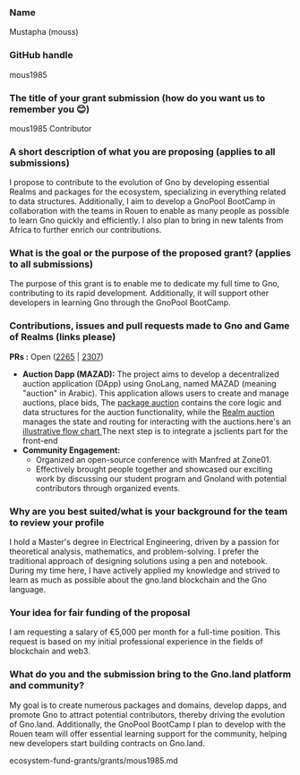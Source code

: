 ### Name
Mustapha (mouss)

### GitHub handle
mous1985

### The title of your grant submission (how do you want us to remember you 😊)
mous1985 Contributor

### A short description of what you are proposing (applies to all submissions)
I propose to contribute to the evolution of Gno by developing essential Realms and packages for the ecosystem, specializing in everything related to data structures. Additionally, I aim to develop a GnoPool BootCamp in collaboration with the teams in Rouen to enable as many people as possible to learn Gno quickly and efficiently. I also plan to bring in new talents from Africa to further enrich our contributions.

### What is the goal or the purpose of the proposed grant? (applies to all submissions)
The purpose of this grant is to enable me to dedicate my full time to Gno, contributing to its rapid development. Additionally, it will support other developers in learning Gno through the GnoPool BootCamp.

### Contributions, issues and pull requests made to Gno and Game of Realms (links please)
**PRs :** 
 Open ([2265](https://github.com/gnolang/gno/pull/2265) | [2307](https://github.com/gnolang/gno/pull/2307))
- **Auction Dapp (MAZAD):**
    The project aims to develop a decentralized auction application (DApp) using GnoLang, named MAZAD (meaning "auction" in Arabic). 
    This application allows users to create and manage auctions, place bids, The [package auction](https://github.com/mous1985/gno/tree/auctionwithnft/examples/gno.land/p/demo/auction) contains the core logic and data structures for the auction functionality, while the [Realm auction](https://github.com/mous1985/gno/tree/auctionwithnft/examples/gno.land/p/demo/auction) manages the state   and routing for interacting with the auctions.here's an[ illustrative flow chart ](https://miro.com/app/board/uXjVK4Dd0Hc=/)
    The next step is to integrate a jsclients part for the front-end
- **Community Engagement:**
    * Organized an open-source conference with Manfred at Zone01.
    * Effectively brought people together and showcased our exciting work by discussing our student program and Gnoland with potential contributors through organized events.
### Why are you best suited/what is your background for the team to review your profile
I hold a Master's degree in Electrical Engineering, driven by a passion for theoretical analysis, mathematics, and problem-solving. I prefer the traditional approach of designing solutions using a pen and notebook.
During my time here, I have actively applied my knowledge and strived to learn as much as possible about the gno.land blockchain and the Gno language.

### Your idea for fair funding of the proposal
I am requesting a salary of €5,000 per month for a full-time position. This request is based on my initial professional experience in the fields of blockchain and web3.

### What do you and the submission bring to the Gno.land platform and community?
My goal is to create numerous packages and domains, develop dapps, and promote Gno to attract potential contributors, thereby driving the evolution of Gno.land. Additionally, the GnoPool BootCamp I plan to develop with the Rouen team will offer essential learning support for the community, helping new developers start building contracts on Gno.land.

ecosystem-fund-grants/grants/mous1985.md